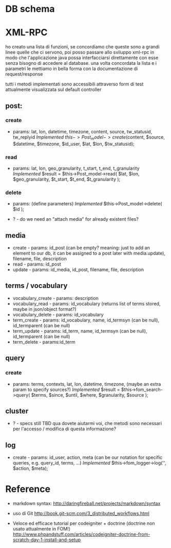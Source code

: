 # DB schema

# XML-RPC

ho creato una lista di funzioni, se concordiamo che queste sono a grandi linee quelle che ci servono, poi posso passare allo sviluppo xml-rpc in modo 
che l'applicazione java possa interfacciarsi direttamente con esse senza bisogno di accedere al database. una volta concordata la lista e i parametri
le mettiamo in bella forma con la documentazione di request/response

tutti i metodi implementati sono accessibili attraverso form di test attualmente visualizzata sul default controller

## post:
### create 
- params: lat, lon, datetime, timezone, content, source, tw_statusid, tw_replyid
*Implemented* $this->Post_model->create($content, $source, $datetime, $timezone, $id_user, $lat, $lon, $tw_statusid);

### read 
- params: lat, lon, geo_granularity, t_start, t_end, t_granularity
*Implemented* $result = $this->Post_model->read( $lat, $lon, $geo_granularity, $t_start, $t_end, $t_granularity );

### delete 
- params: (define parameters)
*Implemented* $this->Post_model->delete( $id );

- ? - do we need an "attach media" for already existent files?

## media
- create - params: id_post (can be empty? meaning: just to add an element to our db, it can be assigned to a post later with media.update), filename, file, description
- read - params: id_post
- update - params: id_media, id_post, filename, file, description

## terms / vocabulary
- vocabulary_create - params: description
- vocabulary_read - params: id_vocabulary (returns list of terms stored, maybe in json/object format?)
- vocabulary_delete - params: id_vocabulary
- term_create - params: id_vocabulary, name, id_termsyn (can be null), id_termparent (can be null)
- term_update - params: id_term, name, id_termsyn (can be null), id_termparent (can be null)
- term_delete - params:id_term

## query
### create 
- params: terms, contexts, lat, lon, datetime, timezone, (maybe an extra param to specify sources?)
*Implemented* $result = $this->fom_search->query( $terms, $since, $until, $where, $granularity, $source );

## cluster
- ? - specs still TBD
qua dovete aiutarmi voi, che metodi sono necessari per l'accesso / modifica di questa informazione?

## log
- create - params: id_user, action, meta (can be our notation for specific queries, e.g. query_id, terms, ...)
*Implemented* $this->fom_logger->log('', $action, $meta);

# Reference

- markdown syntax: http://daringfireball.net/projects/markdown/syntax

- uso di Git http://book.git-scm.com/3_distributed_workflows.html

- Veloce ed efficace tutorial per codeigniter + doctrine (doctrine non usato attualmente in FOM!)
http://www.phpandstuff.com/articles/codeigniter-doctrine-from-scratch-day-1-install-and-setup
